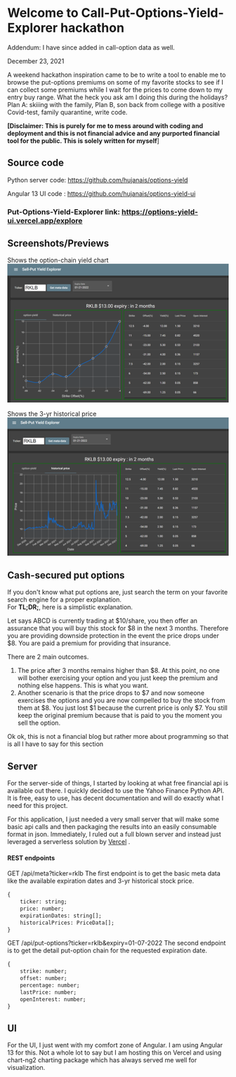 # Welcome to Call-Put-Options-Yield-Explorer hackathon
Addendum: I have since added in call-option data as well.  

December 23, 2021

A weekend hackathon inspiration came to be to write a tool to enable me to browse the put-options premiums on some of my favorite stocks to see if I can collect some premiums while I wait for the prices to come down to my entry buy range.  What the heck you ask am I doing this during the holidays?  Plan A: skiiing with the family, Plan B, son back from college with a positive Covid-test, family quarantine, write code.  

**[Disclaimer: This is purely for me to mess around with coding and deployment and this is not financial advice and any purported financial tool for the public.  This is solely written for myself**]

## Source code
Python server code: https://github.com/hujanais/options-yield

Angular 13 UI code : https://github.com/hujanais/options-yield-ui

### Put-Options-Yield-Explorer link: https://options-yield-ui.vercel.app/explore

## Screenshots/Previews

Shows the option-chain yield chart
![alt_text](https://github.com/hujanais/options-yield-explorer/blob/main/options-1.PNG)

Shows the 3-yr historical price
![alt_text](https://github.com/hujanais/options-yield-explorer/blob/main/options-2.PNG)

## Cash-secured put options
If you don't know what put options are, just search the term on your favorite search engine for a proper explanation.  
For **TL;DR;**, here is a simplistic explanation.

Let says ABCD is currently trading at $10/share, you then offer an assurance that you will buy this stock for $8 in the next 3 months.  Therefore you are providing downside protection in the event the price drops under $8.  You are paid a premium for providing that insurance.  

There are 2 main outcomes.  

 1. The price after 3 months remains higher than $8.  At this point, no one will bother exercising your option and you just keep the premium and nothing else happens.  This is what you want.
 2. Another scenario is that the price drops to $7 and now someone exercises the options and you are now compelled to buy the stock from them at $8.  You just lost $1 because the current price is only $7.  You still keep the original premium because that is paid to you the moment you sell the option.

Ok ok, this is not a financial blog but rather more about programming so that is all I have to say for this section

## Server

For the server-side of things, I started by looking at what free financial api is available out there.  I quickly decided to use the Yahoo Finance Python API.  It is free, easy to use, has decent documentation and will do exactly what I need for this project. 

For this application, I just needed a very small server that will make some basic api calls and then packaging the results into an easily consumable format in json.  Immediately, I ruled out a full blown server and instead just leveraged a serverless solution by [Vercel](http://vercel.com) .

#### REST endpoints

GET /api/meta?ticker=rklb
	The first endpoint is to get the basic meta data like the available expiration dates and 3-yr historical stock price.
	
	{
		ticker: string;
		price: number;	
		expirationDates: string[];
		historicalPrices: PriceData[];
	}
	
GET /api/put-options?ticker=rklb&expiry=01-07-2022
	The second endpoint is to get the detail put-option chain for the requested expiration date.
	
    {
		strike: number;
		offset: number;
		percentage: number;
		lastPrice: number;
		openInterest: number;
	}
	
## UI
For the UI, I just went with my comfort zone of Angular.  I am using Angular 13 for this.  Not a whole lot to say but I am hosting this on Vercel and using chart-ng2 charting package which has always served me well for visualization.
